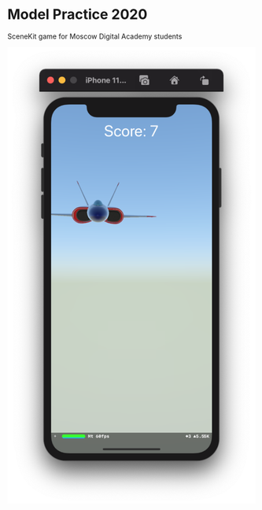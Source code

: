 # Model Practice 2020

SceneKit game for Moscow Digital Academy students

![Screenshot](https://github.com/dbystruev/Model-Practice-2020/blob/master/Model%20Practice/Screenshots/Screenshot01.png?raw=true)
